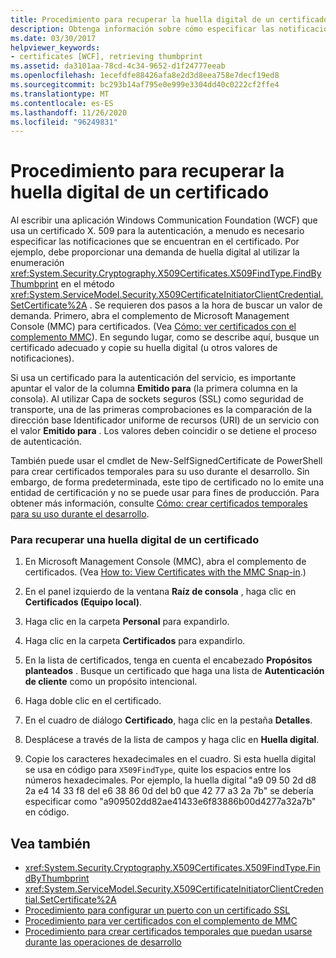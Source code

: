 ```yaml
---
title: Procedimiento para recuperar la huella digital de un certificado
description: Obtenga información sobre cómo especificar las notificaciones que se encuentran en un certificado X. 509, que es necesario al desarrollar una aplicación WCF que usa certificados para la autenticación.
ms.date: 03/30/2017
helpviewer_keywords:
- certificates [WCF], retrieving thumbprint
ms.assetid: da3101aa-78cd-4c34-9652-d1f24777eeab
ms.openlocfilehash: 1ecefdfe88426afa8e2d3d8eea758e7decf19ed8
ms.sourcegitcommit: bc293b14af795e0e999e3304dd40c0222cf2ffe4
ms.translationtype: MT
ms.contentlocale: es-ES
ms.lasthandoff: 11/26/2020
ms.locfileid: "96249831"
---
```

# <a name="how-to-retrieve-the-thumbprint-of-a-certificate"></a>Procedimiento para recuperar la huella digital de un certificado

Al escribir una aplicación Windows Communication Foundation (WCF) que usa un certificado X. 509 para la autenticación, a menudo es necesario especificar las notificaciones que se encuentran en el certificado. Por ejemplo, debe proporcionar una demanda de huella digital al utilizar la enumeración <xref:System.Security.Cryptography.X509Certificates.X509FindType.FindByThumbprint> en el método <xref:System.ServiceModel.Security.X509CertificateInitiatorClientCredential.SetCertificate%2A> . Se requieren dos pasos a la hora de buscar un valor de demanda. Primero, abra el complemento de Microsoft Management Console (MMC) para certificados. (Vea [Cómo: ver certificados con el complemento MMC](how-to-view-certificates-with-the-mmc-snap-in.md)). En segundo lugar, como se describe aquí, busque un certificado adecuado y copie su huella digital (u otros valores de notificaciones).  
  
 Si usa un certificado para la autenticación del servicio, es importante apuntar el valor de la columna **Emitido para** (la primera columna en la consola). Al utilizar Capa de sockets seguros (SSL) como seguridad de transporte, una de las primeras comprobaciones es la comparación de la dirección base Identificador uniforme de recursos (URI) de un servicio con el valor **Emitido para** . Los valores deben coincidir o se detiene el proceso de autenticación.  
  
 También puede usar el cmdlet de New-SelfSignedCertificate de PowerShell para crear certificados temporales para su uso durante el desarrollo. Sin embargo, de forma predeterminada, este tipo de certificado no lo emite una entidad de certificación y no se puede usar para fines de producción. Para obtener más información, consulte [Cómo: crear certificados temporales para su uso durante el desarrollo](how-to-create-temporary-certificates-for-use-during-development.md).  
  
### <a name="to-retrieve-a-certificates-thumbprint"></a>Para recuperar una huella digital de un certificado  
  
1. En Microsoft Management Console (MMC), abra el complemento de certificados. (Vea [How to: View Certificates with the MMC Snap-in](how-to-view-certificates-with-the-mmc-snap-in.md).)  
  
2. En el panel izquierdo de la ventana **Raíz de consola** , haga clic en **Certificados (Equipo local)**.  
  
3. Haga clic en la carpeta **Personal** para expandirlo.  
  
4. Haga clic en la carpeta **Certificados** para expandirlo.  
  
5. En la lista de certificados, tenga en cuenta el encabezado **Propósitos planteados** . Busque un certificado que haga una lista de **Autenticación de cliente** como un propósito intencional.  
  
6. Haga doble clic en el certificado.  
  
7. En el cuadro de diálogo **Certificado**, haga clic en la pestaña **Detalles**.  
  
8. Desplácese a través de la lista de campos y haga clic en **Huella digital**.  
  
9. Copie los caracteres hexadecimales en el cuadro. Si esta huella digital se usa en código para `X509FindType`, quite los espacios entre los números hexadecimales. Por ejemplo, la huella digital "a9 09 50 2d d8 2a e4 14 33 f8 del e6 38 86 0d del b0 que 42 77 a3 2a 7b" se debería especificar como "a909502dd82ae41433e6f83886b00d4277a32a7b" en código.  
  
## <a name="see-also"></a>Vea también

- <xref:System.Security.Cryptography.X509Certificates.X509FindType.FindByThumbprint>
- <xref:System.ServiceModel.Security.X509CertificateInitiatorClientCredential.SetCertificate%2A>
- [Procedimiento para configurar un puerto con un certificado SSL](how-to-configure-a-port-with-an-ssl-certificate.md)
- [Procedimiento para ver certificados con el complemento de MMC](how-to-view-certificates-with-the-mmc-snap-in.md)
- [Procedimiento para crear certificados temporales que puedan usarse durante las operaciones de desarrollo](how-to-create-temporary-certificates-for-use-during-development.md)
